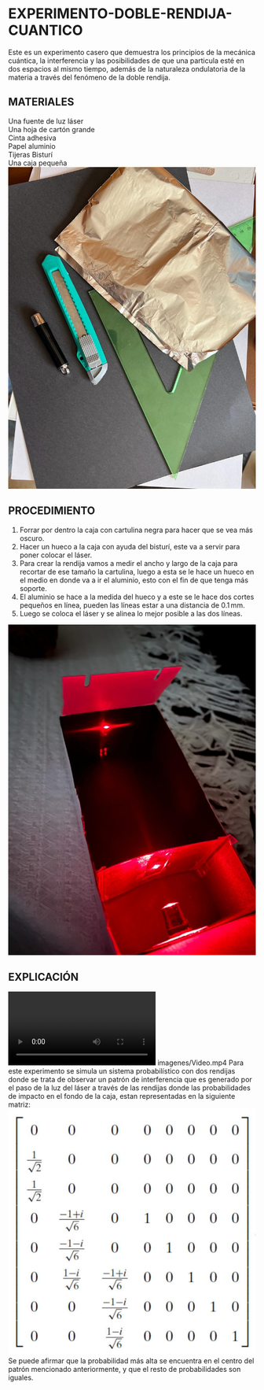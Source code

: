 # EXPERIMENTO-DOBLE-RENDIJA-CUANTICO

Este es un experimento casero que demuestra los principios de la mecánica cuántica, la interferencia y las posibilidades de que una particula esté en dos espacios al mismo tiempo, además de la naturaleza ondulatoria de la materia a través del fenómeno de la doble rendija.

## MATERIALES
Una fuente de luz láser <br>
Una hoja de cartón grande <br>
Cinta adhesiva <br>
Papel aluminio <br>
Tijeras
Bisturí <br>
Una caja pequeña <br>
![1](https://github.com/DSBAENAR/EXPERIMENTO-DOBLE-RENDIJA/blob/main/imagenes/materiales.jpeg)

## PROCEDIMIENTO 
1. Forrar por dentro la caja con cartulina negra para hacer que se vea más oscuro. 
2. Hacer un hueco a la caja con ayuda del bisturí, este va a servir para poner colocar el láser.
3. Para crear la rendija vamos a medir el ancho y largo de la caja para recortar de ese tamaño la cartulina, luego a esta se le hace un hueco en el medio en donde va a ir el aluminio, esto con el fin de que tenga más soporte.
4. El aluminio se hace a la medida del hueco y a este se le hace dos cortes pequeños en línea, pueden las líneas estar a una distancia de 0.1 mm.
5. Luego se coloca el láser y se alinea lo mejor posible a las dos líneas.

![2](https://github.com/DSBAENAR/EXPERIMENTO-DOBLE-RENDIJA/blob/main/imagenes/experimento.jpeg)

## EXPLICACIÓN
![4](https://github.com/DSBAENAR/EXPERIMENTO-DOBLE-RENDIJA/blob/main/imagenes/Video.mp4)
imagenes/Video.mp4
Para este experimento se simula un sistema probabilístico con dos rendijas donde se trata de observar un patrón de interferencia que es generado por el paso de la luz del láser a través de las rendijas donde las probabilidades de impacto en el fondo de la caja, estan representadas en la siguiente matriz: 
![3](https://github.com/DSBAENAR/EXPERIMENTO-DOBLE-RENDIJA/blob/main/imagenes/matriz.jpeg)
Se puede afirmar que la probabilidad más alta se encuentra en el centro del patrón mencionado anteriormente, y que el resto de probabilidades son iguales.
